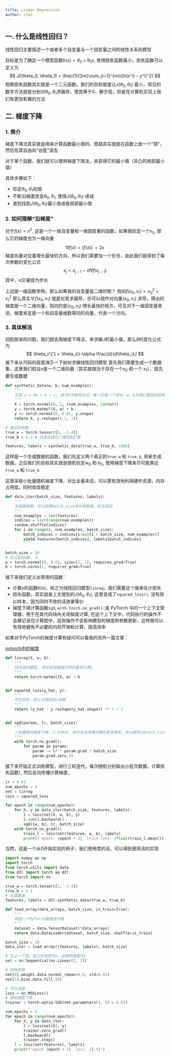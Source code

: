 ```yaml
---
title: Linear Regression
author: zfan
---
```


## 一. 什么是线性回归？
线性回归主要描述一个或者多个自变量与一个因变量之间的线性关系的模型

目标是为了确定一个模型函数$h(x) = \theta_0 + \theta_1x$, 使得损失函数最小，损失函数可以定义为
$$
J(\theta_0, \theta_1) = \frac{1}{2m}\sum_{i=1}^{m}{(h(x^i) - y^i)^2}
$$
观察损失函数其实就是一个二元函数，我们的目标就是让$J(\theta_0, \theta_1)$ 最小，常见的数学方法就是分别对$\theta_0, \theta_1$求偏导，使其等于0，解方程，但是在计算机实现上我们有更加有趣的方法

## 二. 梯度下降
### 1. 简介
梯度下降法其实就是用来计算函数最小值的，思路其实就是在函数上放一个“球”，然后任其自由向“谷底”滚去

对于某个函数，我们就可以使用梯度下降法，来获得它的最小值（非凸的局部最小值）

具体步骤如下：

- 钦定$\theta_0, \theta_1$初值
- 不断沿梯度改变$\theta_0, \theta_1$, 使得$J(\theta_0, \theta_1)$ 递减
- 直到找到$J(\theta_0, \theta_1)$最小值或者局部最小值

### 2. 如何理解“沿梯度”
对于$f(x) = x^2$, 这是一个一维自变量和一维因变量的函数，如果我钦定一个$x_0$, 那么它的梯度也为一维向量
$$
\nabla f(x) = (f(x))^{'} = 2x
$$
梯度向量对应着增长最快的方向，所以我们需要加一个负号，由此我们就得到了每次参数的变化公式
$$
x_j = x_{j-1} - \alpha \nabla f(x_{j-1})
$$
其中，$\alpha$又被成为步长

上述是一维函数举例，那么如果我的自变量是二维的呢？
假如$f(x_0, x_1) = x_0^{2} + x_1^{2}$ 那么其实$\nabla f(x_0, x_1)$ 就是对其求偏导，亦可以视作对向量$(x_0, x_1)$ 求导，得出的梯度是一个二维向量，指向的是$(x_0, x_1)$ 增长最快的地方，可见对于一维因变量来说，梯度肯定是一个和自变量维数等同的向量，代表一个方向。

### 3. 具体解法
回到原来的问题，我们想去用梯度下降法，来求解$J$的最小值，那么$\theta$的变化公式为
$$
\theta_i^{'} = \theta_{i}-\alpha \frac{d}{d\theta_i}J
$$
接下来从代码的层面演示一下如何求解线性回归模型
首先我们需要生成一个数据集，这里我们假设$x$是一个二维向量（其实就相当于存在一个$x_0$ 和一个 $x_1$），首先要生成数据
```python
def synthetic_data(w, b, num_examples):
    """
    生成 y = Xw + b + c, 其中X为矩阵形式，每一行是一个样本，w，b为我们要回归的两个参数，c是一个干扰量
    """
    X = torch.normal(0, 1, (num_examples, len(w)))
    y = torch.matmul(X, w) + b
    y += torch.normal(0, 0.01, y.shape)
    return X, y.reshape((-1, 1))

# 真实的参数
true_w = torch.tensor([2, -3.4])
true_b = 4.2 # 这里会通过广播机制扩散

features, labels = synthetic_data(true_w, true_b, 1000)
```
这样是一个生成数据的函数，我们先定义两个真正的`true_w` 和 `true_b`, 用来生成数据，之后我们的目标其实就是随机钦定$w_0$ 和 $b_0$, 使用梯度下降来尽可能靠近`true_w` 和 `true_b`


这里采取小批量随机梯度下降，对比全量来说，可以更有效地利用硬件资源，内存占用低，同时收敛稳定
```python
def data_iter(batch_size, features, labels):
    """
    生成器函数，可以按照batch_size来分割数据，批次返回
    """
    num_examples = len(features)
    indices = list(range(num_examples))
    random.shuffle(indices)
    for i in range(0, num_examples, batch_size):
        batch_indices = indices[i:min(i + batch_size, num_examples)]
        yield features[batch_indices], labels[batch_indices]


batch_size = 10
# 定义初始值w, b
w = torch.normal(0, 0.01, size=(2, 1), requires_grad=True)
b = torch.zeros(1, requires_grad=True)
```

接下来我们定义出常用的函数：
- 计算$y$的函数$h(x)$，称之为线性回归模型`linreg`，我们需要这个值来估计损失
- 损失函数，其实就是上文提到的$J(\theta_0, \theta_1)$, 这里变成了`squared_loss()`, 没有除以样本，因为同时不除的话效果等价
- 梯度下降计算函数`sgd`, `with torch.no_grad():`是 PyTorch 中的一个上下文管理器，用于在其代码块内关闭梯度计算, 在这个上下文中，代码执行的操作不会被记录在计算图中，这些操作不会影响模型的梯度和参数更新，这样做可以有效地避免不必要的内存开销和计算，提高效率

如果对于PyTorch的梯度计算有疑问可以看我的另外一篇文章：

[pytorch中的梯度](pytorch/gradient.md)

```python
def linreg(X, w, b):
    """
    线性回归模型, 其实就是根据已知的量来计算y
    """
    return torch.matmul(X, w) + b


def squared_loss(y_hat, y):
    """
    均方损失，即上文提到的J函数
    """
    return (y_hat - y.reshape(y_hat.shape)) ** 2 / 2


def sgd(params, lr, batch_size):
    """
    小批量随机梯度下降，lr为步长, 因为反向传播计算的是总损失，所以要除以batch_size来获得平均损失
    """
    with torch.no_grad():
        for param in params:
            param -= lr * param.grad / batch_size
            param.grad.zero_()

```

接下来开始正式训练模型，进行三轮迭代，每次随机分别取出小批次数据，计算损失函数`l`, 然后反向传播计算梯度，

```python
lr = 0.03
num_epochs = 3
net = linreg
loss = squared_loss

for epoch in range(num_epochs):
    for X, y in data_iter(batch_size, features, labels):
        l = loss(net(X, w, b), y)
        l.sum().backward()
        sgd([w, b], lr, batch_size)
    with torch.no_grad():
        train_l = loss(net(features, w, b), labels)
        print(f'epoch: {epoch + 1}, train loss: {float(train_l.mean()):f}')
```

当然，这是一个从0开始实现的例子，我们使用库的话，可以得到更简洁的实现
```python
import numpy as np
import torch
from torch.utils import data
from d2l import torch as d2l
from torch import nn

true_w = torch.tensor([2, -3.4])
true_b = 1.2
# 生成数据
features, labels = d2l.synthetic_data(true_w, true_b)

def load_array(data_arrays, batch_size, is_train=True):
    """
    构造一个PyTorch数据迭代器
    """
    dataset = data.TensorDataset(*data_arrays)
    return data.DataLoader(dataset, batch_size, shuffle=is_train)

batch_size = 10
data_iter = load_array((features, labels), batch_size)

# 定义一个层，进入的维度为2，出来的维度为1
net = nn.Sequential(nn.Linear(2, 1))

# 初始参数
net[0].weight.data.normal_(mean=0.0, std=0.01)
net[1].bias.data.fill_(0)

# 均方误差
loss = nn.MSELoss()
# 随机梯度下降
trainer = torch.optim.SGD(net.parameters(), lr = 0.03)

num_epochs = 5
for epoch in range(num_epochs):
    for X, y in data_iter:
        l = loss(net(X), y)
        trainer.zero_grad()
        l.backward()
        trainer.step()
    l = loss(net(features), labels)
    print(f'epoch {epoch + 1}, loss: {l:f}')

```